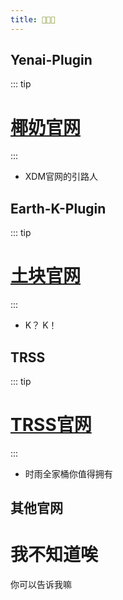 ```yaml
---
title: 🎉🎉🎉
---
```


## Yenai-Plugin
::: tip
# [椰奶官网](https://www.yenai.ren/)
:::
- XDM官网的引路人

## Earth-K-Plugin
::: tip
# [土块官网](https://tukuai.one/)
:::
- K？ K！

## TRSS
::: tip
# [TRSS官网](https://trss.me/)
:::
- 时雨全家桶你值得拥有

## 其他官网
# 我不知道唉
你可以告诉我嘛